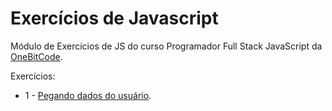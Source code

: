 # Exercícios de Javascript

Módulo de Exercícios de JS do curso Programador Full Stack JavaScript da [OneBitCode](https://pages.onebitcode.com/).

Exercícios:
- 1 - [Pegando dados do usuário]().